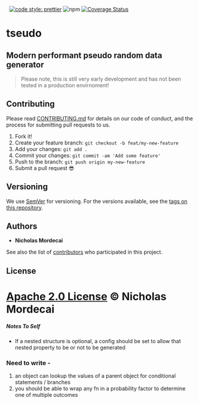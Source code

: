 [![<typescript>](https://badgen.net/badge/typescript/strict%20%F0%9F%92%AA/blue?icon=typescript)](https://www.typescriptlang.org/)
[![<megmut>](https://github.com/megmut/tseudo/actions/workflows/build.yml/badge.svg)](https://github.com/megmut/tseudo/)
[![code style: prettier](https://img.shields.io/badge/code_style-prettier-ff69b4.svg?style=flat-square)](https://github.com/prettier/prettier)
![npm](https://img.shields.io/npm/v/tseudo?style=flat-square)
[![Coverage Status](https://coveralls.io/repos/github/megmut/tseudo/badge.svg?branch=master)](https://coveralls.io/github/megmut/tseudo?branch=master)

# tseudo
## Modern performant pseudo random data generator

> Please note, this is still very early development and has not been tested in a production envirnoment!

## Contributing

Please read [CONTRIBUTING.md](CONTRIBUTING.md) for details on our code of conduct, and the process for submitting pull requests to us.

1.  Fork it!
2.  Create your feature branch: `git checkout -b feat/my-new-feature`
3.  Add your changes: `git add .`
4.  Commit your changes: `git commit -am 'Add some feature'`
5.  Push to the branch: `git push origin my-new-feature`
6.  Submit a pull request :sunglasses:

## Versioning

We use [SemVer](http://semver.org/) for versioning. For the versions available, see the [tags on this repository](https://github.com/megmut/tseudo/tags).

## Authors

- **Nicholas Mordecai**

See also the list of [contributors](https://github.com/megmut/tseudo/contributors) who participated in this project.

## License

[Apache 2.0 License](https://www.apache.org/licenses/LICENSE-2.0) © Nicholas Mordecai
=======

##### Notes To Self
- If a nested structure is optional, a config should be set to allow that nested property to be or not to be generated



### Need to write - 
1. an object can lookup the values of a parent object for conditional statements / branches
2. you should be able to wrap any fn in a probability factor to determine one of multiple outcomes